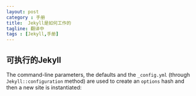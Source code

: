 ```yaml
---
layout: post
category : 手册
title:  Jekyll是如何工作的
tagline: 翻译中
tags : [Jekyll,手册]
---
```


##  可执行的Jekyll

The command-line parameters, the defaults and the `_config.yml` (through `Jekyll::configuration` method) are used to create an `options` hash and then a new site is instantiated:
        
```ruby

